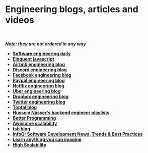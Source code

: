# Engineering blogs, articles and videos



<br />

***Note: they are not ordered in any way***

* **[Software engineering daily](https://softwareengineeringdaily.com)**
* **[Eloquent javascript](https://eloquentjavascript.net/)**
* **[Airbnb engineering blog](https://medium.com/airbnb-engineering)**
* **[Discord engineering blog](https://blog.discord.com/tagged/engineering)**
* **[Facebook engineering blog](https://engineering.fb.com)**
* **[Paypal engineering blog](https://medium.com/paypal-engineering)**
* **[Netflix engineering blog](https://netflixtechblog.com)**
* **[Uber engineering blog](https://eng.uber.com)**
* **[Dropbox engineering blog](https://dropbox.tech)**
* **[Twitter engineering blog](https://blog.twitter.com/engineering/en_us.html)**
* **[Toptal blog](https://www.toptal.com/developers/blog)**
* **[Hussein Nasser's backend engineer playlists](https://www.husseinnasser.com/p/software-engineering-videos.html)**
* **[Better Programming](https://betterprogramming.pub)**
* **[Awesome scalability](http://awesome-scalability.com)**
* **[tsh blog](https://tsh.io/blog/)**
* **[InfoQ: Software Development News, Trends & Best Practices](https://www.infoq.com)**
* **[Learn anything you can imagine](https://www.tutorialspoint.com/tutorialslibrary.htm)**
* **[High Scalability](http://highscalability.com)**
